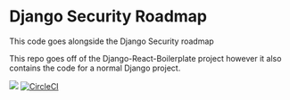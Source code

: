 # Django Security Roadmap

This code goes alongside the Django Security roadmap

This repo goes off of the Django-React-Boilerplate project however it also contains the code for a normal Django project.

![](https://github.com/justdjango/django-security/workflows/Test%20and%20Release%20Django%20Project/badge.svg)
[![CircleCI](https://circleci.com/gh/justdjango/django-security/tree/assignment-1-tests.svg?style=svg)](https://circleci.com/gh/justdjango/django-security/tree/assignment-1-tests)